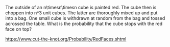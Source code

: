 The outside of an n\timesn\timesn cube is painted red. The cube then is choppen into n^3 unit cubes. The latter are thoroughly mixed up and put into a bag. One small cube is withdrawn at random from the bag and tossed acrossed the table. What is the probability that the cube stops with the red face on top?

https://www.cut-the-knot.org/Probability/RedFaces.shtml
